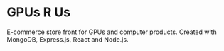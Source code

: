 # GPUs R Us

E-commerce store front for GPUs and computer products. Created with MongoDB, Express.js, React and Node.js. 



